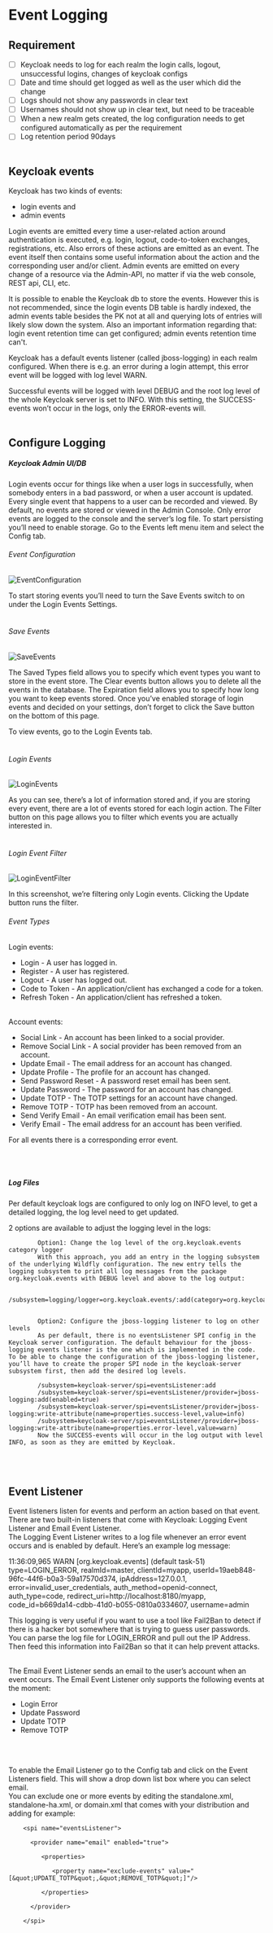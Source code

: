 # Event Logging

## Requirement

- [ ] Keycloak needs to log for each realm the login calls, logout, unsuccessful logins, changes of keycloak configs
- [ ] Date and time should get logged as well as the user which did the change
- [ ] Logs should not show any passwords in clear text
- [ ] Usernames should not show up in clear text, but need to be traceable
- [ ] When a new realm gets created, the log configuration needs to get configured automatically as per the requirement
- [ ] Log retention period 90days
      <br>
      <br>

## Keycloak events

Keycloak has two kinds of events:

- login events and
- admin events
  <br>

Login events are emitted every time a user-related action around authentication is executed, e.g. login, logout, code-to-token exchanges, registrations, etc. Also errors of these actions are emitted as an event. The event itself then contains some useful information about the action and the corresponding user and/or client. Admin events are emitted on every change of a resource via the Admin-API, no matter if via the web console, REST api, CLI, etc.
<br>

It is possible to enable the Keycloak db to store the events. However this is not recommended, since the login events DB table is hardly indexed, the admin events table besides the PK not at all and querying lots of entries will likely slow down the system. Also an important information regarding that: login event retention time can get configured; admin events retention time can't.
<br>

Keycloak has a default events listener (called jboss-logging) in each realm configured. When there is e.g. an error during a login attempt, this error event will be logged with log level WARN.
<br>

Successful events will be logged with level DEBUG and the root log level of the whole Keycloak server is set to INFO. With this setting, the SUCCESS-events won’t occur in the logs, only the ERROR-events will.
<br>
<br>

## Configure Logging

##### Keycloak Admin UI/DB

Login events occur for things like when a user logs in successfully, when somebody enters in a bad password, or when a user account is updated. Every single event that happens to a user can be recorded and viewed. By default, no events are stored or viewed in the Admin Console. Only error events are logged to the console and the server’s log file. To start persisting you’ll need to enable storage. Go to the Events left menu item and select the Config tab.
<br>

###### Event Configuration

![EventConfiguration](/docs/static/08_eventConfig.png)
<br>

To start storing events you’ll need to turn the Save Events switch to on under the Login Events Settings.
<br>
<br>

###### Save Events

![SaveEvents](/docs/static/08_saveEvents.png)
<br>

The Saved Types field allows you to specify which event types you want to store in the event store. The Clear events button allows you to delete all the events in the database. The Expiration field allows you to specify how long you want to keep events stored. Once you’ve enabled storage of login events and decided on your settings, don’t forget to click the Save button on the bottom of this page.
<br>

To view events, go to the Login Events tab.
<br>
<br>

###### Login Events

![LoginEvents](/docs/static/08_loginEvents.png)
<br>

As you can see, there’s a lot of information stored and, if you are storing every event, there are a lot of events stored for each login action. The Filter button on this page allows you to filter which events you are actually interested in.
<br>
<br>

###### Login Event Filter

![LoginEventFilter](/docs/static/08_loginEventFilter.png)
<br>

In this screenshot, we’re filtering only Login events. Clicking the Update button runs the filter.

###### Event Types

Login events:

- Login - A user has logged in.
- Register - A user has registered.
- Logout - A user has logged out.
- Code to Token - An application/client has exchanged a code for a token.
- Refresh Token - An application/client has refreshed a token.
  <br>
  <br>

Account events:

- Social Link - An account has been linked to a social provider.
- Remove Social Link - A social provider has been removed from an account.
- Update Email - The email address for an account has changed.
- Update Profile - The profile for an account has changed.
- Send Password Reset - A password reset email has been sent.
- Update Password - The password for an account has changed.
- Update TOTP - The TOTP settings for an account have changed.
- Remove TOTP - TOTP has been removed from an account.
- Send Verify Email - An email verification email has been sent.
- Verify Email - The email address for an account has been verified.

For all events there is a corresponding error event.

<br>
<br>

##### Log Files

Per default keycloak logs are configured to only log on INFO level, to get a detailed logging, the log level need to get updated.

2 options are available to adjust the logging level in the logs:

    		Option1: Change the log level of the org.keycloak.events category logger
    		With this approach, you add an entry in the logging subsystem of the underlying Wildfly configuration. The new entry tells the logging subsystem to print all log messages from the package org.keycloak.events with DEBUG level and above to the log output:

    		/subsystem=logging/logger=org.keycloak.events/:add(category=org.keycloak.events,level=DEBUG)


    		Option2: Configure the jboss-logging listener to log on other levels
    		As per default, there is no eventsListener SPI config in the Keycloak server configuration. The default behaviour for the jboss-logging events listener is the one which is implemented in the code. To be able to change the configuration of the jboss-logging listener, you’ll have to create the proper SPI node in the keycloak-server subsystem first, then add the desired log levels.

    		/subsystem=keycloak-server/spi=eventsListener:add
    		/subsystem=keycloak-server/spi=eventsListener/provider=jboss-logging:add(enabled=true)
    		/subsystem=keycloak-server/spi=eventsListener/provider=jboss-logging:write-attribute(name=properties.success-level,value=info)
    		/subsystem=keycloak-server/spi=eventsListener/provider=jboss-logging:write-attribute(name=properties.error-level,value=warn)
    		Now the SUCCESS-events will occur in the log output with level INFO, as soon as they are emitted by Keycloak.

<br>
<br>

## Event Listener

Event listeners listen for events and perform an action based on that event. There are two built-in listeners that come with Keycloak: Logging Event Listener and Email Event Listener.  
The Logging Event Listener writes to a log file whenever an error event occurs and is enabled by default. Here’s an example log message:
<br>

11:36:09,965 WARN [org.keycloak.events] (default task-51) type=LOGIN_ERROR, realmId=master,
clientId=myapp,
userId=19aeb848-96fc-44f6-b0a3-59a17570d374, ipAddress=127.0.0.1,
error=invalid_user_credentials, auth_method=openid-connect, auth_type=code,
redirect_uri=http://localhost:8180/myapp,
code_id=b669da14-cdbb-41d0-b055-0810a0334607, username=admin
<br>

This logging is very useful if you want to use a tool like Fail2Ban to detect if there is a hacker bot somewhere that is trying to guess user passwords. You can parse the log file for LOGIN_ERROR and pull out the IP Address. Then feed this information into Fail2Ban so that it can help prevent attacks.  
<br>

The Email Event Listener sends an email to the user’s account when an event occurs. The Email Event Listener only supports the following events at the moment:

- Login Error
- Update Password
- Update TOTP
- Remove TOTP

<br>
<br>

To enable the Email Listener go to the Config tab and click on the Event Listeners field. This will show a drop down list box where you can select email.  
You can exclude one or more events by editing the standalone.xml, standalone-ha.xml, or domain.xml that comes with your distribution and adding for example:

    	<spi name="eventsListener">

    	  <provider name="email" enabled="true">

    	     <properties>

    	        <property name="exclude-events" value="[&quot;UPDATE_TOTP&quot;,&quot;REMOVE_TOTP&quot;]"/>

    	     </properties>

    	  </provider>

    	</spi>

<br>
<br>
